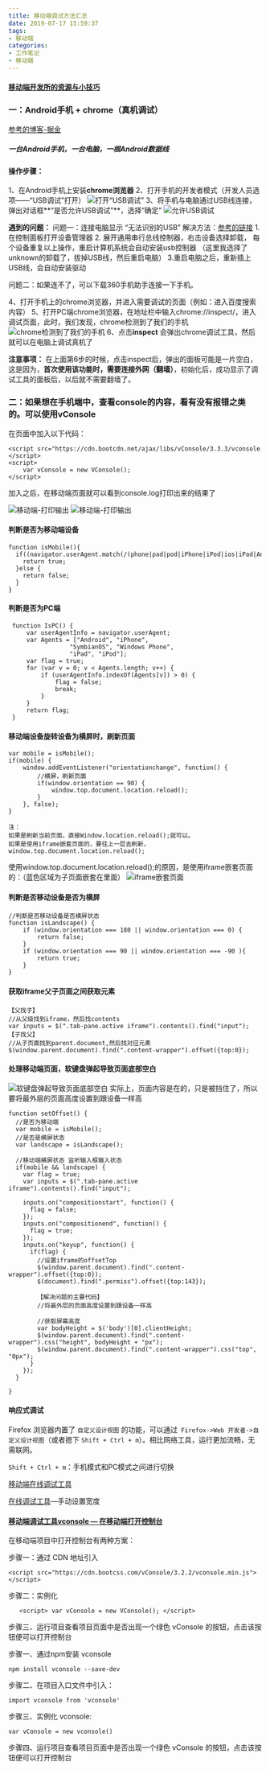 ```yaml
---
title: 移动端调试方法汇总
date: 2019-07-17 15:59:37
tags:
- 移动端
categories: 
- 工作笔记
- 移动端
---
```


#### [移动端开发所的资源与小技巧](https://github.com/jtyjty99999/mobileTech)

### 一：Android手机 + chrome（真机调试）

[参考的博客-掘金](https://juejin.im/post/5b15022ff265da6e163720c6)

##### 一台Android手机，一台电脑，一根Android数据线

#### 操作步骤：
1、在Android手机上安装**chrome浏览器**
2、打开手机的开发者模式（开发人员选项——“USB调试”打开）
![打开“USB调试”](https://raw.githubusercontent.com/winney07/Images/main/winney07.github.io/%E7%A7%BB%E5%8A%A8%E7%AB%AF%E8%B0%83%E8%AF%95%E6%96%B9%E6%B3%95%E6%B1%87%E6%80%BB/usb0.png)
3、将手机与电脑通过USB线连接，弹出对话框**“是否允许USB调试”**，选择“确定”
![允许USB调试](https://raw.githubusercontent.com/winney07/Images/main/winney07.github.io/%E7%A7%BB%E5%8A%A8%E7%AB%AF%E8%B0%83%E8%AF%95%E6%96%B9%E6%B3%95%E6%B1%87%E6%80%BB/usb.png)

**遇到的问题：**
问题一：连接电脑显示  “无法识别的USB”
解决方法：[参考的链接](https://www.yunqishi.net/video/9896.html)
    1. 在控制面板打开设备管理器
    2. 展开通用串行总线控制器，右击设备选择卸载， 每个设备重复以上操作，重启计算机系统会自动安装usb控制器
    （这里我选择了unknown的卸载了，拔掉USB线，然后重启电脑）
    3.重启电脑之后，重新插上USB线，会自动安装驱动

问题二：如果连不了，可以下载360手机助手连接一下手机。

4、打开手机上的chrome浏览器，并进入需要调试的页面（例如：进入百度搜索内容）
5、打开PC端chrome浏览器，在地址栏中输入chrome://inspect/，进入调试页面，此时，我们发现，chrome检测到了我们的手机
![chrome检测到了我们的手机](https://raw.githubusercontent.com/winney07/Images/main/winney07.github.io/%E7%A7%BB%E5%8A%A8%E7%AB%AF%E8%B0%83%E8%AF%95%E6%96%B9%E6%B3%95%E6%B1%87%E6%80%BB/chrome.png)
6、点击**inspect** 会弹出chrome调试工具，然后就可以在电脑上调试真机了

**注意事项：**
在上面第6步的时候，点击inspect后，弹出的面板可能是一片空白，这是因为，**首次使用该功能时，需要连接外网（翻墙）**，初始化后，成功显示了调试工具的面板后，以后就不需要翻墙了。

### 二：如果想在手机端中，查看console的内容，看有没有报错之类的。可以使用vConsole
在页面中加入以下代码：

```
<script src="https://cdn.bootcdn.net/ajax/libs/vConsole/3.3.3/vconsole.min.js"></script>
<script>
    var vConsole = new VConsole();
</script>
```
加入之后，在移动端页面就可以看到console.log打印出来的结果了

![移动端-打印输出](https://raw.githubusercontent.com/winney07/Images/main/winney07.github.io/%E7%A7%BB%E5%8A%A8%E7%AB%AF%E8%B0%83%E8%AF%95%E6%96%B9%E6%B3%95%E6%B1%87%E6%80%BB/vConsole.png)
![移动端-打印输出](https://raw.githubusercontent.com/winney07/Images/main/winney07.github.io/%E7%A7%BB%E5%8A%A8%E7%AB%AF%E8%B0%83%E8%AF%95%E6%96%B9%E6%B3%95%E6%B1%87%E6%80%BB/vConsole2.png)


#### 判断是否为移动端设备
```
function isMobile(){
  if((navigator.userAgent.match(/(phone|pad|pod|iPhone|iPod|ios|iPad|Android|Mobile|BlackBerry|IEMobile|MQQBrowser|JUC|Fennec|wOSBrowser|BrowserNG|WebOS|Symbian|Windows Phone)/i))) {
    return true;
  }else {
    return false;
  }
}
```

#### 判断是否为PC端
```
 function IsPC() {
     var userAgentInfo = navigator.userAgent;
     var Agents = ["Android", "iPhone",
                 "SymbianOS", "Windows Phone",
                 "iPad", "iPod"];
     var flag = true;
     for (var v = 0; v < Agents.length; v++) {
         if (userAgentInfo.indexOf(Agents[v]) > 0) {
             flag = false;
             break;
         }
     }
     return flag;
 }
```
#### 移动端设备旋转设备为横屏时，刷新页面
```
var mobile = isMobile();
if(mobile) {
    window.addEventListener("orientationchange", function() {
        //横屏，刷新页面
        if(window.orientation == 90) {
            window.top.document.location.reload();
        }
    }, false);
}

注：
如果是刷新当前页面，直接Window.location.reload();就可以。
如果是使用iframe嵌套页面的，要往上一层去刷新，window.top.document.location.reload();
```

使用window.top.document.location.reload();的原因，是使用iframe嵌套页面的：（蓝色区域为子页面嵌套在里面）
![iframe嵌套页面](https://raw.githubusercontent.com/winney07/Images/main/winney07.github.io/%E7%A7%BB%E5%8A%A8%E7%AB%AF%E8%B0%83%E8%AF%95%E6%96%B9%E6%B3%95%E6%B1%87%E6%80%BB/main.png)

#### 判断是否移动设备是否为横屏
```
//判断是否移动设备是否横屏状态
function isLandscape() {
	if (window.orientation === 180 || window.orientation === 0) { 
		return false;
	} 
	if (window.orientation === 90 || window.orientation === -90 ){ 
		return true;
	}  
}
```
#### 获取iframe父子页面之间获取元素
```
【父找子】
//从父级找到iframe，然后找contents
var inputs = $(".tab-pane.active iframe").contents().find("input");
【子找父】
//从子页面找到parent.document,然后找对应元素
$(window.parent.document).find(".content-wrapper").offset({top:0});
```

#### 处理移动端页面，软键盘弹起导致页面底部空白
![软键盘弹起导致页面底部空白](https://raw.githubusercontent.com/winney07/Images/main/winney07.github.io/%E7%A7%BB%E5%8A%A8%E7%AB%AF%E8%B0%83%E8%AF%95%E6%96%B9%E6%B3%95%E6%B1%87%E6%80%BB/input.png)
实际上，页面内容是在的，只是被挡住了，所以要将最外层的页面高度设置到跟设备一样高
```
function setOffset() {
  //是否为移动端
  var mobile = isMobile();
  //是否是横屏状态
  var landscape = isLandscape();

  //移动端横屏状态 监听输入框输入状态
  if(mobile && landscape) {
    var flag = true;
    var inputs = $(".tab-pane.active iframe").contents().find("input");

    inputs.on("compositionstart", function() {
      flag = false;
    });
    inputs.on("compositionend", function() {
      flag = true;
    });
    inputs.on("keyup", function() {
      if(flag) {
        //设置iframe的offsetTop
        $(window.parent.document).find(".content-wrapper").offset({top:0});
        $(document).find(".permiss").offset({top:143});

        【解决问题的主要代码】
        //将最外层的页面高度设置到跟设备一样高

        //获取屏幕高度
        var bodyHeight = $('body')[0].clientHeight;
        $(window.parent.document).find(".content-wrapper").css("height", bodyHeight + "px");
        $(window.parent.document).find(".content-wrapper").css("top", "0px");
      }
    });
  }

}
```

#### 响应式调试

Firefox 浏览器内置了 `自定义设计视图` 的功能，可以通过` Firefox->Web 开发者->自定义设计视图`（或者摁下 `Shift + Ctrl + m`）。相比网络工具，运行更加流畅，无需联网。

`Shift + Ctrl + m`：手机模式和PC模式之间进行切换

[移动端在线调试工具](http://www.responsinator.com/)

[在线调试工具](http://responsivepx.com/)—手动设置宽度



#### [移动端调试工具vconsole — 在移动端打开控制台](https://zhidao.baidu.com/question/1583238883492321940.html)

在移动端项目中打开控制台有两种方案：

步骤一：通过 CDN  地址引入 

  ```
 <script src="https://cdn.bootcss.com/vConsole/3.2.2/vconsole.min.js"></script>
  ```

步骤二：实例化

```
   <script> var vConsole = new VConsole(); </script>
```

步骤三、运行项目查看项目页面中是否出现一个绿色 vConsole 的按钮，点击该按钮便可以打开控制台

步骤一、通过npm安装 vconsole

 ```
 npm install vconsole --save-dev 
 ```

步骤二、在项目入口文件中引入：

```
import vconsole from 'vconsole'
```

步骤三、实例化 vconsole: 

 ```
 var vConsole = new vconsole()
 ```

步骤四、运行项目查看项目页面中是否出现一个绿色 vConsole 的按钮，点击该按钮便可以打开控制台